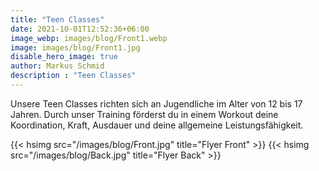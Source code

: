 ```yaml
---
title: "Teen Classes"
date: 2021-10-01T12:52:36+06:00
image_webp: images/blog/Front1.webp
image: images/blog/Front1.jpg
disable_hero_image: true
author: Markus Schmid
description : "Teen Classes"
---
```

Unsere Teen Classes richten sich an Jugendliche im Alter von 12 bis 17 Jahren. Durch unser Training förderst du in einem Workout deine Koordination, Kraft, Ausdauer und deine allgemeine Leistungsfähigkeit.

{{< hsimg src="/images/blog/Front.jpg" title="Flyer Front" >}}
{{< hsimg src="/images/blog/Back.jpg" title="Flyer Back" >}}


